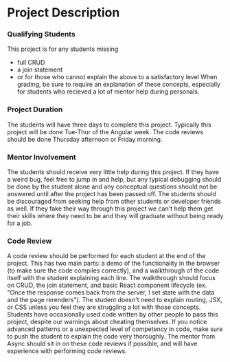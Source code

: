 # Project Description

### Qualifying Students
This project is for any students missing 
* full CRUD 
* a join statement
* or for those who cannot explain the above to a satisfactory level 
When grading, be sure to require an explanation of these concepts, especially for students who recieved a lot of mentor help during personals. 

### Project Duration 
The students will have three days to complete this project. Typically this project will be done Tue-Thur of the Angular week. The code reviews should be done Thursday afternoon or Friday morning. 

### Mentor Involvement
The students should receive very little help during this project. If they have a weird bug, feel free to jump in and help, but any typical debugging should be done by the student alone and any conceptual questions should not be answered until after the project has been passed off.
The students should be discouraged from seeking help from other students or developer friends as well. If they fake their way through this project we can't help them get their skills where they need to be and they will graduate without being ready for a job. 

### Code Review
A code review should be performed for each student at the end of the project. This has two main parts: a demo of the functionality in the browser (to make sure the code compiles correctly), and a walkthrough of the code itself with the student explaining each line. 
The walkthrough should focus on CRUD, the join statement, and basic React component lifecycle (ex. "Once the response comes back from the server, I set state with the data and the page rerenders"). The student doesn't need to explain routing, JSX, or CSS unless you feel they are struggling a lot with those concepts. 
Students have occasionally used code written by other people to pass this project, despite our warnings about cheating themselves. If you notice advanced patterns or a unexpected level of competency in code, make sure to push the student to explain the code very thoroughly. 
The mentor from Async should sit in on these code reviews if possible, and will have experience with performing code reviews. 
